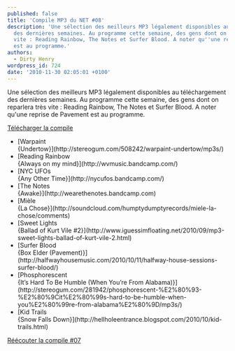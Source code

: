 ```yaml
---
published: false
title: 'Compile MP3 du NET #08'
description: 'Une sélection des meilleurs MP3 légalement disponibles au téléchargement
  des dernières semaines. Au programme cette semaine, des gens dont on reparlera très
  vite : Reading Rainbow, The Notes et Surfer Blood. A noter qu''une reprise de Pavement
  est au programme.'
authors:
  - Dirty Henry
wordpress_id: 724
date: '2010-11-30 02:05:01 +0100'
---
```

Une sélection des meilleurs MP3 légalement disponibles au téléchargement des dernières semaines. Au programme cette semaine, des gens dont on reparlera très vite : Reading Rainbow, The Notes et Surfer Blood. A noter qu'une reprise de Pavement est au programme. 

[Télécharger la compile](https://www.yousendit.com/download/ZGJjTkZqVEgrV3hjR0E9PQ)

<ul class="polaroids">
<li><div class=polaroid>[<img447>Warpaint<br />{Undertow}](http://stereogum.com/508242/warpaint-undertow/mp3s/)</div></li>
<li><div class=polaroid>[<img448>Reading Rainbow<br />{Always on my mind}](http://wvmusic.bandcamp.com/)</div></li>
<li><div class=polaroid>[<img449>NYC UFOs<br />{Any Other Time}](http://nycufos.bandcamp.com/)</div></li>
<li><div class=polaroid>[<img450>The Notes<br />{Awake}](http://wearethenotes.bandcamp.com)</div></li>
<li><div class=polaroid>[<img451>Mièle<br />{La Chose}](http://soundcloud.com/humptydumptyrecords/miele-la-chose/comments)</div></li>
<li><div class=polaroid>[<img452>Sweet Lights<br />{Ballad of Kurt Vile #2}](http://www.iguessimfloating.net/2010/09/mp3-sweet-lights-ballad-of-kurt-vile-2.html)</div></li>
<li><div class=polaroid>[<img453>Surfer Blood<br />{Box Elder (Pavement)}](http://halfwayhousemusic.com/2010/10/11/halfway-house-sessions-surfer-blood/)</div></li>
<li><div class=polaroid>[<img454>Phosphorescent<br />{It’s Hard To Be Humble (When You’re From Alabama)}](http://stereogum.com/281942/phosphorescent-%E2%80%93-%E2%80%9Cit%E2%80%99s-hard-to-be-humble-when-you%E2%80%99re-from-alabama%E2%80%9D/mp3s/)</div></li>
<li><div class=polaroid>[<img455>Kid Trails<br />{Snow Falls Down}](http://hellholeentrance.blogspot.com/2010/10/kid-trails.html)</div></li>
</ul>

[Réécouter la compile #07](719)
